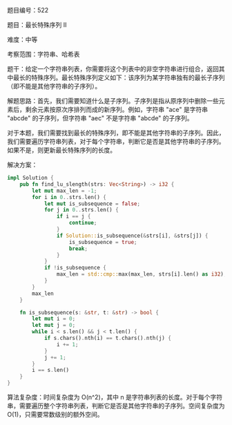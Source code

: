题目编号：522

题目：最长特殊序列 II

难度：中等

考察范围：字符串、哈希表

题干：给定一个字符串列表，你需要将这个列表中的非空字符串进行组合，返回其中最长的特殊序列。最长特殊序列定义如下：该序列为某字符串独有的最长子序列（即不能是其他字符串的子序列）。

解题思路：首先，我们需要知道什么是子序列。子序列是指从原序列中删除一些元素后，剩余元素按原次序排列而成的新序列。例如，字符串 "ace" 是字符串 "abcde" 的子序列，但字符串 "aec" 不是字符串 "abcde" 的子序列。

对于本题，我们需要找到最长的特殊序列，即不能是其他字符串的子序列。因此，我们需要遍历字符串列表，对于每个字符串，判断它是否是其他字符串的子序列。如果不是，则更新最长特殊序列的长度。

解决方案：

```rust
impl Solution {
    pub fn find_lu_slength(strs: Vec<String>) -> i32 {
        let mut max_len = -1;
        for i in 0..strs.len() {
            let mut is_subsequence = false;
            for j in 0..strs.len() {
                if i == j {
                    continue;
                }
                if Solution::is_subsequence(&strs[i], &strs[j]) {
                    is_subsequence = true;
                    break;
                }
            }
            if !is_subsequence {
                max_len = std::cmp::max(max_len, strs[i].len() as i32);
            }
        }
        max_len
    }

    fn is_subsequence(s: &str, t: &str) -> bool {
        let mut i = 0;
        let mut j = 0;
        while i < s.len() && j < t.len() {
            if s.chars().nth(i) == t.chars().nth(j) {
                i += 1;
            }
            j += 1;
        }
        i == s.len()
    }
}
```

算法复杂度：时间复杂度为 O(n^2)，其中 n 是字符串列表的长度。对于每个字符串，需要遍历整个字符串列表，判断它是否是其他字符串的子序列。空间复杂度为 O(1)，只需要常数级别的额外空间。